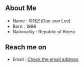 ## About Me

* Name : 이대은(Dae-eun Lee)
* Born : 1998
* Nationality	: Republic of Korea
<!-- * Education	: null -->
<!-- * Job	: null -->

## Reach me on
<!-- <a href="https://htmlpreview.github.io/?https://github.com/2daeeun/2daeeun/blob/main/mail.html"><img src="https://img.shields.io/badge/MAIL-00A95C?style=for-the-badge&logo=iCloud&logoColor=white"/></a> </br>  -->
* Email : [Check the email address](https://htmlpreview.github.io/?https://github.com/2daeeun/2daeeun/blob/main/mail.html)


<!-- ## GitHub Stats
<!-- [![Most used Languages](https://github-readme-stats.vercel.app/api/top-langs/?username=2daeeun&langs_count=3)](https://github.com/anuraghazra/github-readme-stats) -->
<!-- ![](http://github-profile-summary-cards.vercel.app/api/cards/repos-per-language?username=2daeeun&theme=github) -->
<!-- ![2daeeun (LeeDaeeun)](http://github-profile-summary-cards.vercel.app/api/cards/profile-details?username=2daeeun&theme=github) -->
<!-- ![Top Languages by Repo](http://github-profile-summary-cards.vercel.app/api/cards/repos-per-language?username=2daeeun&theme=github) -->
<!-- ![Top Languages by commit](http://github-profile-summary-cards.vercel.app/api/cards/most-commit-language?username=2daeeun&theme=github) -->
<!-- ![Stats](http://github-profile-summary-cards.vercel.app/api/cards/stats?username=2daeeun&theme=github) -->
<!-- ![Commits (UTC +8)](http://github-profile-summary-cards.vercel.app/api/cards/productive-time?username=2daeeun&theme=github&utcOffset=8) -->
<!-- [![LeeDaeeun's GitHub stats](https://github-readme-stats.vercel.app/api?username=2daeeun&show_icons=true)](https://github.com/anuraghazra/github-readme-stats) -->

